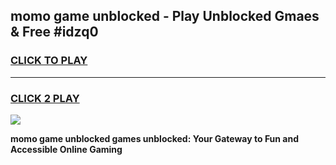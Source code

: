 
## momo game unblocked - Play Unblocked Gmaes & Free #idzq0
<h3>
<a href="https://premium.freeplayer.one?title=momo_game_unblocked&ref=03M">CLICK TO PLAY</a></h3>
<hr>

<h3>
<a href="https://premium.freeplayer.one?title=momo_game_unblocked&ref=03M">CLICK 2 PLAY</a>
  
</h3>

<a href="https://premium.freeplayer.one?title=momo_game_unblocked&ref=03M"><img src="https://clearcache.store/games.png"></a>


**momo game unblocked games unblocked: Your Gateway to Fun and Accessible Online Gaming**
